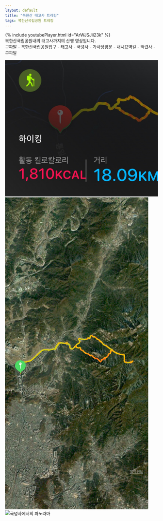```yaml
---
layout: default
title: "북한산 태고사 트레킹"
tags: 북한산국립공원 트레킹
---
```


{% include youtubePlayer.html id="ArWJSJii23k" %}
<br/>
북한산국립공원내의 태고사까지의 산행 영상입니다.
<br/>
구파발 - 북한산국립공원입구 - 태고사 - 국녕사 - 가사당암문 - 내시묘역길 - 백련사 - 구파발
<br/>

![산행정보](/images/2021-06-19-북한산-태고사-트레킹/IMG-5743.JPG)<br>
![산행루트](/images/2021-06-19-북한산-태고사-트레킹/IMG-5744.JPG)<br>
![국녕사에서의 파노라마](/images/2021-06-19-북한산-태고사-트레킹/IMG-5716.jpg)
